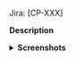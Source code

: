 Jira: [CP-XXX]

**Description**

<details>
<summary><b>Screenshots</b></summary>
// put images here
</details>
